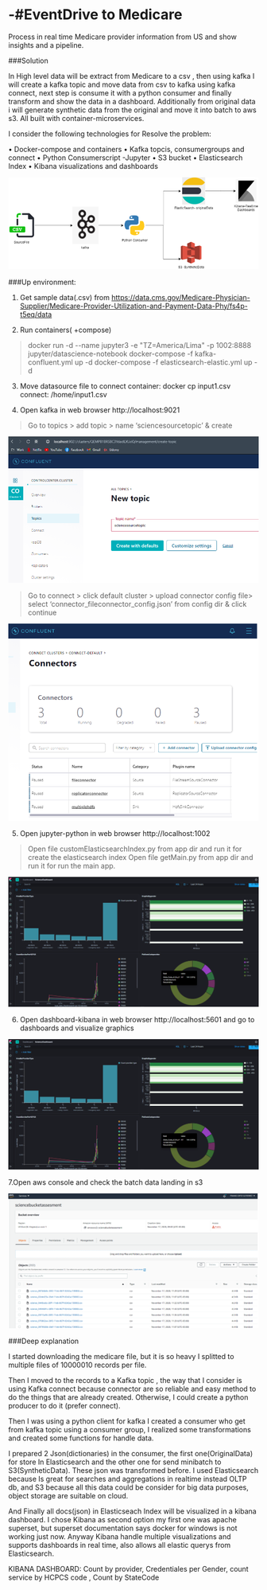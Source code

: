 # -#EventDrive to Medicare

Process in real time Medicare provider information from US and show insights and a pipeline.

###Solution

In High level data will be extract from Medicare to a csv , then using kafka I will create a kafka topic and move data from csv to kafka using kafka connect, next step is consume it with a python consumer and finally transform and show the data in a dashboard. Additionally from original data i will generate synthetic data from the original and move it into batch to aws s3. All built with container-microservices.

I consider the following technologies for Resolve the problem:

•	Docker-compose and containers
•	Kafka topcis, consumergroups and connect
•	Python Consumerscript -Jupyter
•	S3 bucket
•	Elasticsearch Index
•	Kibana visualizations and dashboards
 
![Image of stack](/img/frankoScienceDiagram.png)

###Up environment:

1. Get sample data(.csv) from https://data.cms.gov/Medicare-Physician-Supplier/Medicare-Provider-Utilization-and-Payment-Data-Phy/fs4p-t5eq/data

2. Run containers( +compose)

>docker run -d --name jupyter3 -e "TZ=America/Lima" -p 1002:8888 jupyter/datascience-notebook
>docker-compose -f kafka-confluent.yml up -d
>docker-compose -f elasticsearch-elastic.yml up -d

3. Move datasource file to connect container: docker cp input1.csv connect: /home/input1.csv

4. Open kafka in web browser http://localhost:9021

>Go to topics > add topic > name ‘sciencesourcetopic’ & create

![Image of topic](/img/createtopic.png)

>Go to connect > click default cluster > upload connector config file> select  ‘connector_fileconnector_config.json’ from config dir & click continue

![Image of connect](/img/kafkaconnect.png)

5. Open jupyter-python in web browser http://localhost:1002

>Open file customElasticsearchIndex.py from app dir and run it for create the elasticsearch index
>Open file getMain.py from app dir and run it for run the main app.

![Image of elasticsearch](/img/FrankoDashboard.png)

6. Open dashboard-kibana in web browser http://localhost:5601 and go to dashboards and visualize graphics

![Image of kibana](/img/FrankoDashboard.png)

7.Open aws console and check the batch data landing in s3

![Image of s3](/img/SyntheticDataS3.png)

###Deep explanation

I started downloading the medicare file, but it is so heavy I splitted to multiple files of 10000010 records per file.

Then I moved to the records to a Kafka topic  , the way that I consider is using Kafka connect because connector are so reliable and easy method to do the things that are already created. Otherwise, I could create a python producer to do it (prefer connect).

Then I was using a python client for kafka I created a consumer who get from kafka topic using a consumer group, I realized some transformations and created some functions for handle data.

I prepared 2 Json(dictionaries) in the consumer, the first one(OriginalData) for store In Elasticsearch and the other one for send minibatch to S3(SyntheticData). These json was transformed before. I used Elasticsearch because Is great for searches and aggregations in realtime instead OLTP db, and S3 because all this data could be consider for big data purposes, object storage are suitable on cloud.

And Finally all docs(json) in Elasticseach Index will be visualized in a kibana dashboard. I chose Kibana as second option my first one was apache superset, but superset documentation says docker for windows is not working just now. Anyway Kibana handle multiple visualizations and supports dashboards in real time, also  allows all elastic querys from Elasticsearch. 

KIBANA DASHBOARD: Count by provider, Credentiales per Gender, count service by HCPCS code , Count by StateCode

